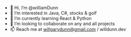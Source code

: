 - 👋 Hi, I’m @williamDunn
- 👀 I’m interested in Java, C#, stocks & golf
- 🌱 I’m currently learning React & Python
- 💞️ I’m looking to collaborate on any and all projects
- 📫 Reach me at willgarydunn@gmail.com / willdunn.dev

<!---
williamDunn/williamDunn is a ✨ special ✨ repository because its `README.md` (this file) appears on your GitHub profile.
You can click the Preview link to take a look at your changes.
--->
